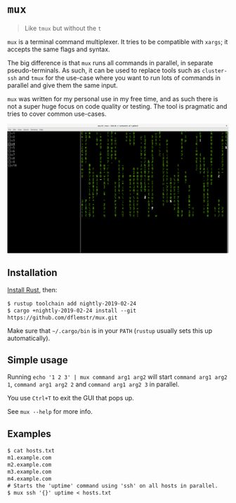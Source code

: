 # `mux`

> Like `tmux` but without the `t`

`mux` is a terminal command multiplexer.  It tries to be compatible with `xargs`; it accepts the same flags and syntax.

The big difference is that `mux` runs all commands in parallel, in separate pseudo-terminals.  As such, it can be used to
replace tools such as `cluster-ssh` and `tmux` for the use-case where you want to run lots of commands in parallel and give
them the same input.

`mux` was written for my personal use in my free time, and as such there is not a super huge focus on code quality or testing.
The tool is pragmatic and tries to cover common use-cases.

![screenshot](mux.png)

## Installation

[Install Rust](https://rustup.rs/), then:

```
$ rustup toolchain add nightly-2019-02-24
$ cargo +nightly-2019-02-24 install --git https://github.com/dflemstr/mux.git
```

Make sure that `~/.cargo/bin` is in your `PATH` (`rustup` usually sets this up automatically).

## Simple usage

Running `echo '1 2 3' | mux command arg1 arg2` will start `command arg1 arg2 1`, `command arg1 arg2 2` and `command arg1 arg2 3`
in parallel.

You use `Ctrl+T` to exit the GUI that pops up.

See `mux --help` for more info.

## Examples

```
$ cat hosts.txt
m1.example.com
m2.example.com
m3.example.com
m4.example.com
# Starts the 'uptime' command using 'ssh' on all hosts in parallel.
$ mux ssh '{}' uptime < hosts.txt
```
